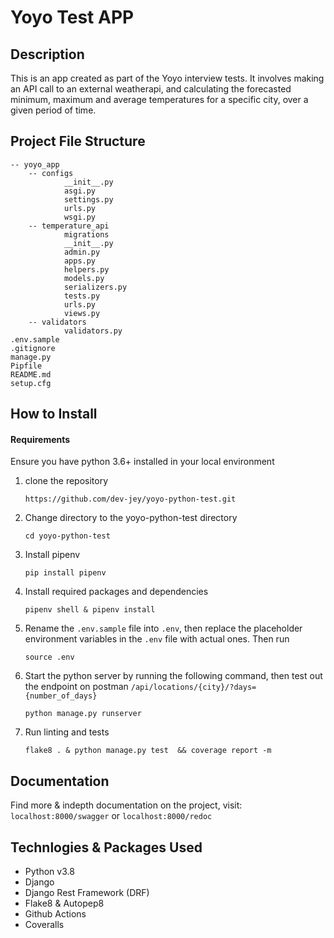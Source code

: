 # Yoyo Test APP

## Description
This is an app created as part of the Yoyo interview tests. It involves making an API call to an external weatherapi,
and calculating the forecasted minimum, maximum and average temperatures for a specific city, over a given period of time.

## Project File Structure
    -- yoyo_app
        -- configs
                __init__.py
                asgi.py
                settings.py
                urls.py
                wsgi.py
        -- temperature_api
                migrations
                __init__.py
                admin.py
                apps.py
                helpers.py
                models.py
                serializers.py
                tests.py
                urls.py
                views.py
        -- validators
                validators.py
    .env.sample
    .gitignore
    manage.py
    Pipfile
    README.md
    setup.cfg

## How to Install

#### Requirements
Ensure you have python 3.6+ installed in your local environment
1. clone the repository
    ```
    https://github.com/dev-jey/yoyo-python-test.git
    ```

2. Change directory to the yoyo-python-test directory
    ```
    cd yoyo-python-test
    ```

3. Install pipenv 
    ```
    pip install pipenv
    ```

4. Install required packages and dependencies
    ```
    pipenv shell & pipenv install
    ```
4. Rename the `.env.sample` file into `.env`, then replace the placeholder environment variables in the `.env` file with actual ones. Then run 
    ```
    source .env
    ```

6. Start the python server by running the following command, then test out the endpoint on postman `/api/locations/{city}/?days={number_of_days}`
    ```
    python manage.py runserver
    ```

6. Run linting and tests
    ```
    flake8 . & python manage.py test  && coverage report -m
    ```
## Documentation
Find more & indepth documentation on the project, visit: `localhost:8000/swagger` or `localhost:8000/redoc`
## Technlogies & Packages Used
- Python v3.8
- Django
- Django Rest Framework (DRF)
- Flake8 & Autopep8
- Github Actions
- Coveralls